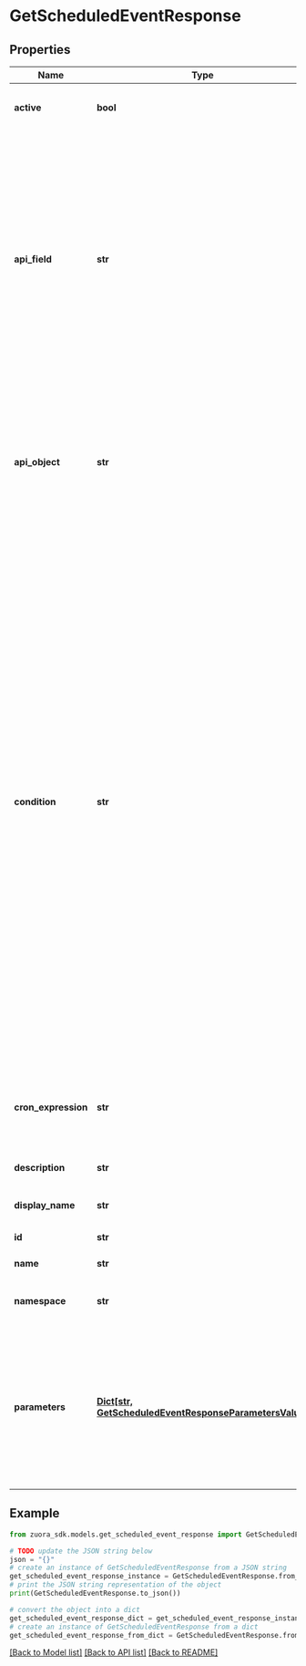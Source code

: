 # GetScheduledEventResponse


## Properties

Name | Type | Description | Notes
------------ | ------------- | ------------- | -------------
**active** | **bool** | Indicate whether the scheduled event is active or inactive | [optional] 
**api_field** | **str** | The base field of the base object in the &#x60;apiObject&#x60; field, should be in date or timestamp format. The scheduled event notifications are triggered based on this date and the event parameters (before or after a specified number of days) from notification definitions. Should be specified in the pattern: ^[A-Z][\\\\w\\\\-]*$ | [optional] 
**api_object** | **str** | The base object that the scheduled event is defined upon. The base object should contain a date or timestamp format field. Should be specified in the pattern: ^[A-Z][\\\\w\\\\-]*$ | [optional] 
**condition** | **str** | The filter rule conditions, written in [JEXL](http://commons.apache.org/proper/commons-jexl/). The scheduled event is triggered only if the condition is evaluated as true. The rule might contain event context merge fields and data source merge fields. Data source merge fields must be from [the base object of the event or from the joined objects of the base object](https://knowledgecenter.zuora.com/DC_Developers/M_Export_ZOQL#Data_Sources_and_Objects). Scheduled events with invalid merge fields will fail to evaluate, thus will not be triggered. For example, to trigger an invoice due date scheduled event to only invoices with an amount over 1000, you would define the following condition:  &#x60;&#x60;&#x60;Invoice.Amount &gt; 1000&#x60;&#x60;&#x60;  &#x60;Invoice.Amount&#x60; refers to the &#x60;Amount&#x60; field of the Zuora object &#x60;Invoice&#x60;.  | [optional] 
**cron_expression** | **str** | The cron expression defines the time when scheduled event notifications will be sent. | [optional] 
**description** | **str** | The description of the scheduled event. | [optional] 
**display_name** | **str** | The display name of the scheduled event. | [optional] 
**id** | **str** | Scheduled event ID. | [optional] 
**name** | **str** | The name of the scheduled event. | [optional] 
**namespace** | **str** | The namespace of the scheduled event name in the &#x60;name&#x60; field. | [optional] 
**parameters** | [**Dict[str, GetScheduledEventResponseParametersValue]**](GetScheduledEventResponseParametersValue.md) | The parameter definitions of the filter rule. The names of the parameters must match with the filter rule and can&#39;t be duplicated. You should specify all the parameters when creating scheduled event notifications. | [optional] 

## Example

```python
from zuora_sdk.models.get_scheduled_event_response import GetScheduledEventResponse

# TODO update the JSON string below
json = "{}"
# create an instance of GetScheduledEventResponse from a JSON string
get_scheduled_event_response_instance = GetScheduledEventResponse.from_json(json)
# print the JSON string representation of the object
print(GetScheduledEventResponse.to_json())

# convert the object into a dict
get_scheduled_event_response_dict = get_scheduled_event_response_instance.to_dict()
# create an instance of GetScheduledEventResponse from a dict
get_scheduled_event_response_from_dict = GetScheduledEventResponse.from_dict(get_scheduled_event_response_dict)
```
[[Back to Model list]](../README.md#documentation-for-models) [[Back to API list]](../README.md#documentation-for-api-endpoints) [[Back to README]](../README.md)


